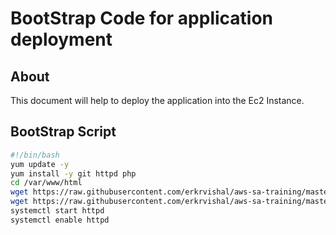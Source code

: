 # BootStrap Code for application deployment

## About
This document will help to deploy the application into the Ec2 Instance.

## BootStrap Script

```bash
#!/bin/bash
yum update -y
yum install -y git httpd php
cd /var/www/html
wget https://raw.githubusercontent.com/erkrvishal/aws-sa-training/master/Instance_lab/dog.jpg
wget https://raw.githubusercontent.com/erkrvishal/aws-sa-training/master/Instance_lab/index.php
systemctl start httpd
systemctl enable httpd
```

